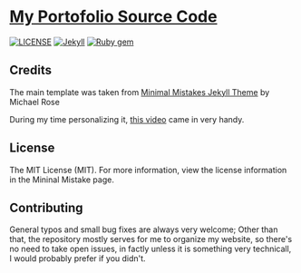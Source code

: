 # [My Portofolio Source Code](https://brunogomescoelho.github.io/)


[![LICENSE](https://img.shields.io/badge/license-MIT-lightgrey.svg)](https://raw.githubusercontent.com/mmistakes/minimal-mistakes/master/LICENSE)
[![Jekyll](https://img.shields.io/badge/jekyll-%3E%3D%203.6-blue.svg)](https://jekyllrb.com/)
[![Ruby gem](https://img.shields.io/gem/v/minimal-mistakes-jekyll.svg)](https://rubygems.org/gems/minimal-mistakes-jekyll)



## Credits
The main template was taken from [Minimal Mistakes Jekyll Theme](https://mmistakes.github.io/minimal-mistakes/) by Michael Rose

During my time personalizing it, [this video](https://www.youtube.com/watch?v=qWrcgHwSG8M) came in very handy.

## License
The MIT License (MIT). For more information, view the license information in the Mininal Mistake page.

## Contributing
General typos and small bug fixes are always very welcome; Other than that, the repository mostly serves for me to organize my website, so there's no need to take open issues, in factly unless it is something very technicall, I would probably prefer if you didn't.
